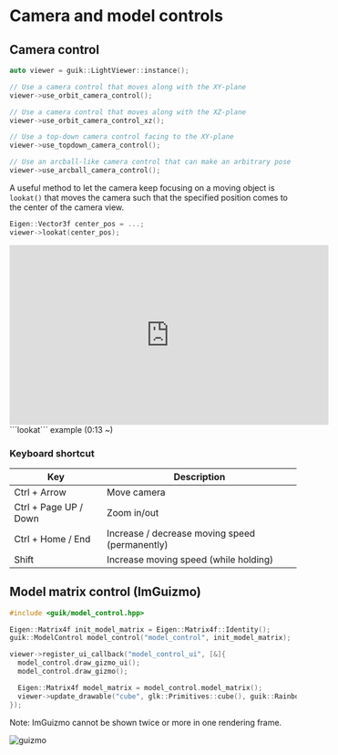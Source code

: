 # Camera and model controls

## Camera control

```cpp
auto viewer = guik::LightViewer::instance();

// Use a camera control that moves along with the XY-plane
viewer->use_orbit_camera_control();

// Use a camera control that moves along with the XZ-plane
viewer->use_orbit_camera_control_xz();

// Use a top-down camera control facing to the XY-plane
viewer->use_topdown_camera_control();

// Use an arcball-like camera control that can make an arbitrary pose
viewer->use_arcball_camera_control();
```

A useful method to let the camera keep focusing on a moving object is ```lookat()``` that moves the camera such that the specified position comes to the center of the camera view.

```cpp
Eigen::Vector3f center_pos = ...;
viewer->lookat(center_pos);
```

<iframe width="560" height="315" src="https://www.youtube.com/embed/TarRKF_Xd2E?start=13" title="YouTube video player" frameborder="0" allow="accelerometer; autoplay; clipboard-write; encrypted-media; gyroscope; picture-in-picture" allowfullscreen></iframe>
```lookat``` example (0:13 ~)

### Keyboard shortcut

| Key                    | Description                                    |
| ---------------------- | ---------------------------------------------- |
| Ctrl + Arrow           | Move camera                                    |
| Ctrl + Page UP / Down  | Zoom in/out                                    |
| Ctrl + Home / End      | Increase / decrease moving speed (permanently) |
| Shift                  | Increase moving speed (while holding)          |


## Model matrix control (ImGuizmo)

```cpp
#include <guik/model_control.hpp>

Eigen::Matrix4f init_model_matrix = Eigen::Matrix4f::Identity();
guik::ModelControl model_control("model_control", init_model_matrix);

viewer->register_ui_callback("model_control_ui", [&]{
  model_control.draw_gizmo_ui();
  model_control.draw_gizmo();

  Eigen::Matrix4f model_matrix = model_control.model_matrix();
  viewer->update_drawable("cube", glk::Primitives::cube(), guik::Rainbow(model_matrix));
});
```

Note: ImGuizmo cannot be shown twice or more in one rendering frame.

![guizmo](https://user-images.githubusercontent.com/31344317/210159001-58b69d32-70b2-4fd1-9885-d40af93514d4.gif)
